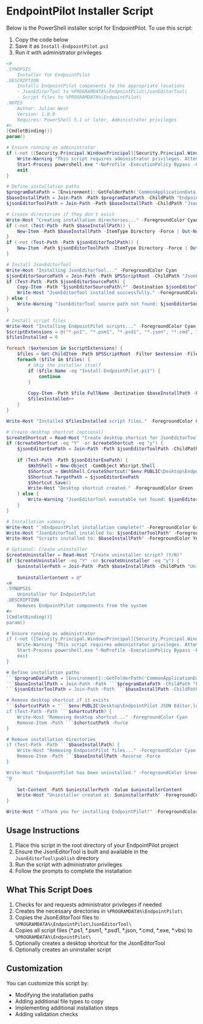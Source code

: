 # EndpointPilot Installer Script

Below is the PowerShell installer script for EndpointPilot. To use this script:

1. Copy the code below
2. Save it as `Install-EndpointPilot.ps1`
3. Run it with administrator privileges

```powershell
<# 
.SYNOPSIS
    Installer for EndpointPilot
.DESCRIPTION
    Installs EndpointPilot components to the appropriate locations
    - JsonEditorTool to %PROGRAMDATA%\EndpointPilot\JsonEditorTool\
    - Script files to %PROGRAMDATA%\EndpointPilot\
.NOTES
    Author: Julian West
    Version: 1.0.0
    Requires: PowerShell 5.1 or later, Administrator privileges
#>
[CmdletBinding()]
param()

# Ensure running as administrator
if (-not ([Security.Principal.WindowsPrincipal][Security.Principal.WindowsIdentity]::GetCurrent()).IsInRole([Security.Principal.WindowsBuiltInRole]::Administrator)) {
    Write-Warning "This script requires administrator privileges. Attempting to elevate..."
    Start-Process powershell.exe "-NoProfile -ExecutionPolicy Bypass -File `"$PSCommandPath`"" -Verb RunAs
    exit
}

# Define installation paths
$programDataPath = [Environment]::GetFolderPath('CommonApplicationData')
$baseInstallPath = Join-Path -Path $programDataPath -ChildPath "EndpointPilot"
$jsonEditorToolPath = Join-Path -Path $baseInstallPath -ChildPath "JsonEditorTool"

# Create directories if they don't exist
Write-Host "Creating installation directories..." -ForegroundColor Cyan
if (-not (Test-Path -Path $baseInstallPath)) {
    New-Item -Path $baseInstallPath -ItemType Directory -Force | Out-Null
}
if (-not (Test-Path -Path $jsonEditorToolPath)) {
    New-Item -Path $jsonEditorToolPath -ItemType Directory -Force | Out-Null
}

# Install JsonEditorTool
Write-Host "Installing JsonEditorTool..." -ForegroundColor Cyan
$jsonEditorSourcePath = Join-Path -Path $PSScriptRoot -ChildPath "JsonEditorTool\publish"
if (Test-Path -Path $jsonEditorSourcePath) {
    Copy-Item -Path "$jsonEditorSourcePath\*" -Destination $jsonEditorToolPath -Recurse -Force
    Write-Host "JsonEditorTool installed successfully." -ForegroundColor Green
} else {
    Write-Warning "JsonEditorTool source path not found: $jsonEditorSourcePath"
}

# Install script files
Write-Host "Installing EndpointPilot scripts..." -ForegroundColor Cyan
$scriptExtensions = @("*.ps1", "*.psm1", "*.psd1", "*.json", "*.cmd", "*.exe", "*.vbs")
$filesInstalled = 0

foreach ($extension in $scriptExtensions) {
    $files = Get-ChildItem -Path $PSScriptRoot -Filter $extension -File
    foreach ($file in $files) {
        # Skip the installer itself
        if ($file.Name -eq "Install-EndpointPilot.ps1") {
            continue
        }
        
        Copy-Item -Path $file.FullName -Destination $baseInstallPath -Force
        $filesInstalled++
    }
}

Write-Host "Installed $filesInstalled script files." -ForegroundColor Green

# Create desktop shortcut (optional)
$createShortcut = Read-Host "Create desktop shortcut for JsonEditorTool? (Y/N)"
if ($createShortcut -eq "Y" -or $createShortcut -eq "y") {
    $jsonEditorExePath = Join-Path -Path $jsonEditorToolPath -ChildPath "EndpointPilotJsonEditor.App.exe"
    
    if (Test-Path -Path $jsonEditorExePath) {
        $WshShell = New-Object -ComObject WScript.Shell
        $Shortcut = $WshShell.CreateShortcut("$env:PUBLIC\Desktop\EndpointPilot JSON Editor.lnk")
        $Shortcut.TargetPath = $jsonEditorExePath
        $Shortcut.Save()
        Write-Host "Desktop shortcut created." -ForegroundColor Green
    } else {
        Write-Warning "JsonEditorTool executable not found: $jsonEditorExePath"
    }
}

# Installation summary
Write-Host "`nEndpointPilot installation complete!" -ForegroundColor Green
Write-Host "JsonEditorTool installed to: $jsonEditorToolPath" -ForegroundColor Yellow
Write-Host "Scripts installed to: $baseInstallPath" -ForegroundColor Yellow

# Optional: Create uninstaller
$createUninstaller = Read-Host "Create uninstaller script? (Y/N)"
if ($createUninstaller -eq "Y" -or $createUninstaller -eq "y") {
    $uninstallerPath = Join-Path -Path $baseInstallPath -ChildPath "Uninstall-EndpointPilot.ps1"
    
    $uninstallerContent = @"
<# 
.SYNOPSIS
    Uninstaller for EndpointPilot
.DESCRIPTION
    Removes EndpointPilot components from the system
#>
[CmdletBinding()]
param()

# Ensure running as administrator
if (-not ([Security.Principal.WindowsPrincipal][Security.Principal.WindowsIdentity]::GetCurrent()).IsInRole([Security.Principal.WindowsBuiltInRole]::Administrator)) {
    Write-Warning "This script requires administrator privileges. Attempting to elevate..."
    Start-Process powershell.exe "-NoProfile -ExecutionPolicy Bypass -File `"```$PSCommandPath`"" -Verb RunAs
    exit
}

# Define installation paths
```$programDataPath = [Environment]::GetFolderPath('CommonApplicationData')
```$baseInstallPath = Join-Path -Path ```$programDataPath -ChildPath "EndpointPilot"
```$jsonEditorToolPath = Join-Path -Path ```$baseInstallPath -ChildPath "JsonEditorTool"

# Remove desktop shortcut if it exists
```$shortcutPath = "```$env:PUBLIC\Desktop\EndpointPilot JSON Editor.lnk"
if (Test-Path -Path ```$shortcutPath) {
    Write-Host "Removing desktop shortcut..." -ForegroundColor Cyan
    Remove-Item -Path ```$shortcutPath -Force
}

# Remove installation directories
if (Test-Path -Path ```$baseInstallPath) {
    Write-Host "Removing EndpointPilot files..." -ForegroundColor Cyan
    Remove-Item -Path ```$baseInstallPath -Recurse -Force
}

Write-Host "EndpointPilot has been uninstalled." -ForegroundColor Green
"@
    
    Set-Content -Path $uninstallerPath -Value $uninstallerContent
    Write-Host "Uninstaller created at: $uninstallerPath" -ForegroundColor Green
}

Write-Host "`nThank you for installing EndpointPilot!" -ForegroundColor Cyan
```

## Usage Instructions

1. Place this script in the root directory of your EndpointPilot project
2. Ensure the JsonEditorTool is built and available in the `JsonEditorTool\publish` directory
3. Run the script with administrator privileges
4. Follow the prompts to complete the installation

## What This Script Does

1. Checks for and requests administrator privileges if needed
2. Creates the necessary directories in `%PROGRAMDATA%\EndpointPilot\`
3. Copies the JsonEditorTool files to `%PROGRAMDATA%\EndpointPilot\JsonEditorTool\`
4. Copies all script files (*.ps1, *.psm1, *.psd1, *.json, *.cmd, *.exe, *.vbs) to `%PROGRAMDATA%\EndpointPilot\`
5. Optionally creates a desktop shortcut for the JsonEditorTool
6. Optionally creates an uninstaller script

## Customization

You can customize this script by:

- Modifying the installation paths
- Adding additional file types to copy
- Implementing additional installation steps
- Adding validation checks